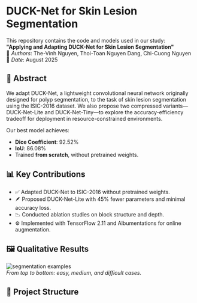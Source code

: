 # DUCK-Net for Skin Lesion Segmentation

This repository contains the code and models used in our study:  
**"Applying and Adapting DUCK-Net for Skin Lesion Segmentation"**  
📄 *Authors*: The-Vinh Nguyen, Thoi-Toan Nguyen Dang, Chi-Cuong Nguyen  
📅 *Date*: August 2025

## 📝 Abstract
We adapt DUCK-Net, a lightweight convolutional neural network originally designed for polyp segmentation, to the task of skin lesion segmentation using the ISIC-2016 dataset. We also propose two compressed variants—DUCK-Net-Lite and DUCK-Net-Tiny—to explore the accuracy-efficiency tradeoff for deployment in resource-constrained environments.

Our best model achieves:
- **Dice Coefficient**: 92.52%
- **IoU**: 86.08%
- Trained **from scratch**, without pretrained weights.

## 📊 Key Contributions
- ✅ Adapted DUCK-Net to ISIC-2016 without pretrained weights.
- 🪶 Proposed DUCK-Net-Lite with 45% fewer parameters and minimal accuracy loss.
- 📉 Conducted ablation studies on block structure and depth.
- ⚙️ Implemented with TensorFlow 2.11 and Albumentations for online augmentation.

## 🖼️ Qualitative Results
![segmentation examples](assets/sample_results.png)  
*From top to bottom: easy, medium, and difficult cases.*

## 📂 Project Structure

